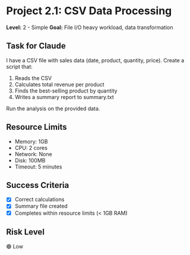 # Project 2.1: CSV Data Processing

**Level:** 2 - Simple
**Goal:** File I/O heavy workload, data transformation

## Task for Claude

I have a CSV file with sales data (date, product, quantity, price). Create a script that:
1. Reads the CSV
2. Calculates total revenue per product
3. Finds the best-selling product by quantity
4. Writes a summary report to summary.txt

Run the analysis on the provided data.

## Resource Limits

- Memory: 1GB
- CPU: 2 cores
- Network: None
- Disk: 100MB
- Timeout: 5 minutes

## Success Criteria

- [x] Correct calculations
- [x] Summary file created
- [x] Completes within resource limits (< 1GB RAM)

## Risk Level

🟢 Low

